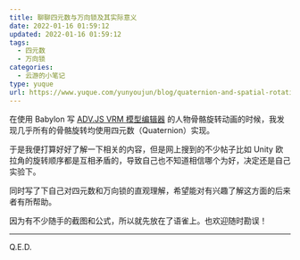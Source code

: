 ```yaml
---
title: 聊聊四元数与万向锁及其实际意义
date: 2022-01-16 01:59:12
updated: 2022-01-16 01:59:12
tags:
  - 四元数
  - 万向锁
categories:
  - 云游的小笔记
type: yuque
url: https://www.yuque.com/yunyoujun/blog/quaternion-and-spatial-rotation
---
```


在使用 Babylon 写 [ADV.JS VRM 模型编辑器](https://vrm.advjs.org/) 的人物骨骼旋转动画的时候，我发现几乎所有的骨骼旋转均使用四元数（Quaternion）实现。

于是我便打算好好了解一下相关的内容，但是网上搜到的不少帖子比如 Unity 欧拉角的旋转顺序都是互相矛盾的，导致自己也不知道相信哪个为好，决定还是自己实验下。

同时写了下自己对四元数和万向锁的直观理解，希望能对有兴趣了解这方面的后来者有所帮助。

因为有不少随手的截图和公式，所以就先放在了语雀上。也欢迎随时勘误！

<!-- more -->

---

Q.E.D.
